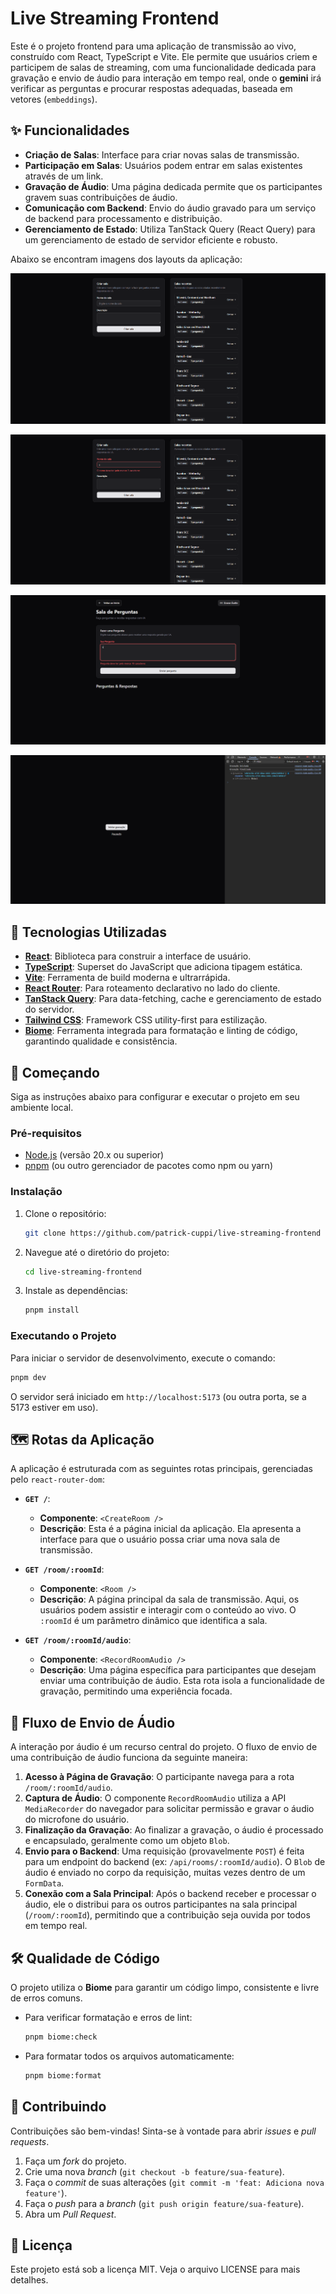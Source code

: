  # Live Streaming Frontend
 
 Este é o projeto frontend para uma aplicação de transmissão ao vivo, construído com React, TypeScript e Vite. Ele permite que usuários criem e participem de salas de streaming, com uma funcionalidade dedicada para gravação e envio de áudio para interação em tempo real, onde o **gemini** irá verificar as perguntas e procurar respostas adequadas, baseada em vetores (`embeddings`).
 
 ## ✨ Funcionalidades
 
 - **Criação de Salas**: Interface para criar novas salas de transmissão.
 - **Participação em Salas**: Usuários podem entrar em salas existentes através de um link.
 - **Gravação de Áudio**: Uma página dedicada permite que os participantes gravem suas contribuições de áudio.
 - **Comunicação com Backend**: Envio do áudio gravado para um serviço de backend para processamento e distribuição.
 - **Gerenciamento de Estado**: Utiliza TanStack Query (React Query) para um gerenciamento de estado de servidor eficiente e robusto.

 Abaixo se encontram imagens dos layouts da aplicação:

 ![Tela inicial](./public/home.png)

 ![Tela inicial com a validação do formulário](./public/home_error.png)

 ![Interface da sala](./public/questions_room.png)

 ![Interface de gravação de áudio com o chunk gerado](./public/recorder_console.png)
 
 ## 🚀 Tecnologias Utilizadas
 
 - **[React](https://react.dev/)**: Biblioteca para construir a interface de usuário.
 - **[TypeScript](https://www.typescriptlang.org/)**: Superset do JavaScript que adiciona tipagem estática.
 - **[Vite](https://vitejs.dev/)**: Ferramenta de build moderna e ultrarrápida.
 - **[React Router](https://reactrouter.com/)**: Para roteamento declarativo no lado do cliente.
 - **[TanStack Query](https://tanstack.com/query/latest)**: Para data-fetching, cache e gerenciamento de estado do servidor.
 - **[Tailwind CSS](https://tailwindcss.com/)**: Framework CSS utility-first para estilização.
 - **[Biome](https://biomejs.dev/)**: Ferramenta integrada para formatação e linting de código, garantindo qualidade e consistência.
 
 ## 🏁 Começando
 
 Siga as instruções abaixo para configurar e executar o projeto em seu ambiente local.
 
 ### Pré-requisitos
 
 - [Node.js](https://nodejs.org/) (versão 20.x ou superior)
 - [pnpm](https://pnpm.io/) (ou outro gerenciador de pacotes como npm ou yarn)
 
 ### Instalação
 
 1. Clone o repositório:
    ```bash
    git clone https://github.com/patrick-cuppi/live-streaming-frontend
    ```
 
 2. Navegue até o diretório do projeto:
    ```bash
    cd live-streaming-frontend
    ```
 
 3. Instale as dependências:
    ```bash
    pnpm install
    ```
 
 ### Executando o Projeto
 
 Para iniciar o servidor de desenvolvimento, execute o comando:
 
 ```bash
 pnpm dev
 ```
 
 O servidor será iniciado em `http://localhost:5173` (ou outra porta, se a 5173 estiver em uso).
 
 ## 🗺️ Rotas da Aplicação
 
 A aplicação é estruturada com as seguintes rotas principais, gerenciadas pelo `react-router-dom`:
 
 - **`GET /`**:
   - **Componente**: `<CreateRoom />`
   - **Descrição**: Esta é a página inicial da aplicação. Ela apresenta a interface para que o usuário possa criar uma nova sala de transmissão.
 
 - **`GET /room/:roomId`**:
   - **Componente**: `<Room />`
   - **Descrição**: A página principal da sala de transmissão. Aqui, os usuários podem assistir e interagir com o conteúdo ao vivo. O `:roomId` é um parâmetro dinâmico que identifica a sala.
 
 - **`GET /room/:roomId/audio`**:
   - **Componente**: `<RecordRoomAudio />`
   - **Descrição**: Uma página específica para participantes que desejam enviar uma contribuição de áudio. Esta rota isola a funcionalidade de gravação, permitindo uma experiência focada.
 
 ## 🎤 Fluxo de Envio de Áudio
 
 A interação por áudio é um recurso central do projeto. O fluxo de envio de uma contribuição de áudio funciona da seguinte maneira:
 
 1.  **Acesso à Página de Gravação**: O participante navega para a rota `/room/:roomId/audio`.
 2.  **Captura de Áudio**: O componente `RecordRoomAudio` utiliza a API `MediaRecorder` do navegador para solicitar permissão e gravar o áudio do microfone do usuário.
 3.  **Finalização da Gravação**: Ao finalizar a gravação, o áudio é processado e encapsulado, geralmente como um objeto `Blob`.
 4.  **Envio para o Backend**: Uma requisição (provavelmente `POST`) é feita para um endpoint do backend (ex: `/api/rooms/:roomId/audio`). O `Blob` de áudio é enviado no corpo da requisição, muitas vezes dentro de um `FormData`.
 5.  **Conexão com a Sala Principal**: Após o backend receber e processar o áudio, ele o distribui para os outros participantes na sala principal (`/room/:roomId`), permitindo que a contribuição seja ouvida por todos em tempo real.
 
 ## 🛠️ Qualidade de Código
 
 O projeto utiliza o **Biome** para garantir um código limpo, consistente e livre de erros comuns.
 
 - Para verificar formatação e erros de lint:
   ```bash
   pnpm biome:check
   ```
 
 - Para formatar todos os arquivos automaticamente:
   ```bash
   pnpm biome:format
   ```
 
 ## 🤝 Contribuindo
 
 Contribuições são bem-vindas! Sinta-se à vontade para abrir *issues* e *pull requests*.
 
 1.  Faça um *fork* do projeto.
 2.  Crie uma nova *branch* (`git checkout -b feature/sua-feature`).
 3.  Faça o *commit* de suas alterações (`git commit -m 'feat: Adiciona nova feature'`).
 4.  Faça o *push* para a *branch* (`git push origin feature/sua-feature`).
 5.  Abra um *Pull Request*.
 
 ## 📄 Licença
 
 Este projeto está sob a licença MIT. Veja o arquivo LICENSE para mais detalhes.